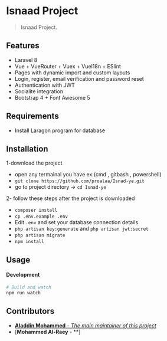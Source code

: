 # Isnaad Project 


> Isnaad Project.


## Features

- Laravel 8
- Vue + VueRouter + Vuex + VueI18n + ESlint
- Pages with dynamic import and custom layouts
- Login, register, email verification and password reset
- Authentication with JWT
- Socialite integration
- Bootstrap 4 + Font Awesome 5

## Requirements

- Install Laragon program for database 

## Installation
1-download the project
-  open any termainal you have ex:(cmd , gitbash , powershell)
- `git clone https://github.com/proalaa/Isnad-ye.git`
-  go to project directory -> `cd Isnad-ye`

2- follow these steps after the project is downloaded
- `composer install`
- `cp .env.example .env`
- Edit `.env` and set your database connection details
- `php artisan key:generate` and `php artisan jwt:secret`
- `php artisan migrate`
- `npm install`

## Usage 

#### Development

```bash
# Build and watch
npm run watch

```

[comment]: <> (#### Production)

[comment]: <> (```bash)

[comment]: <> (npm run production)

[comment]: <> (```)

<!-- ## Socialite

This project comes with GitHub as an example for [Laravel Socialite](https://laravel.com/docs/5.8/socialite).

To enable the provider create a new GitHub application and use `https://example.com/api/oauth/github/callback` as the Authorization callback URL.

Edit `.env` and set `GITHUB_CLIENT_ID` and `GITHUB_CLIENT_SECRET` with the keys form your GitHub application.

For other providers you may need to set the appropriate keys in `config/services.php` and redirect url in `OAuthController.php`.

## Email Verification

To enable email verification make sure that your `App\User` model implements the `Illuminate\Contracts\Auth\MustVerifyEmail` contract.

## Testing

```bash
# Run unit and feature tests
vendor/bin/phpunit


## Changelog

Please see [CHANGELOG](CHANGELOG.md) for more information what has changed recently. -->

## Contributors
- [**Aladdin Mohammed** - *The main maintainer of this project*](https://github.com/proalaa)
- [**Mohammed Al-Raey** - **]

